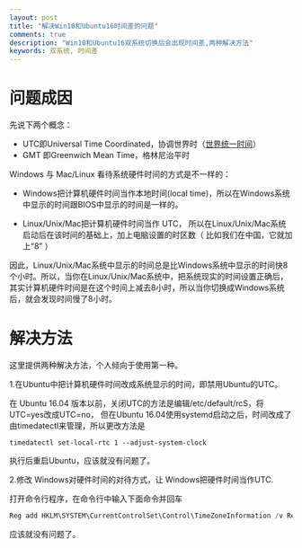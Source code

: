 ```yaml
---
layout: post
title: "解决Win10和Ubuntu16时间差的问题"
comments: true
description: "Win10和Ubuntu16双系统切换后会出现时间差,两种解决方法"
keywords: 双系统, 时间差
---
```


# 问题成因

先说下两个概念：

- UTC即Universal Time Coordinated，协调世界时（[世界统一时间](https://link.zhihu.com/?target=http%3A//baike.baidu.com/link%3Furl%3DHnX2f1XGSuotBE1y-885nj2eeiyHnFBdgWHP_f0hCNDSHO9kUbSSNDaYDJ9BQ4p5JUzMhZfbPKv76FkHnZ5CtPgACZ5uVpz3R48L_SDVcQr0Q7jI75gXTkKwerfz1sOY8VFrTL0ddG-NmmwxIfXFSK)）
- GMT 即Greenwich Mean Time，格林尼治平时

Windows 与 Mac/Linux 看待系统硬件时间的方式是不一样的：

- Windows把计算机硬件时间当作本地时间(local time)，所以在Windows系统中显示的时间跟BIOS中显示的时间是一样的。

- Linux/Unix/Mac把计算机硬件时间当作 UTC， 所以在Linux/Unix/Mac系统启动后在该时间的基础上，加上电脑设置的时区数（ 比如我们在中国，它就加上“8” ）

因此，Linux/Unix/Mac系统中显示的时间总是比Windows系统中显示的时间快8个小时。所以，当你在Linux/Unix/Mac系统中，把系统现实的时间设置正确后，其实计算机硬件时间是在这个时间上减去8小时，所以当你切换成Windows系统后，就会发现时间慢了8小时。



# 解决方法

这里提供两种解决方法，个人倾向于使用第一种。

1.在Ubuntu中把计算机硬件时间改成系统显示的时间，即禁用Ubuntu的UTC。

在 Ubuntu 16.04 版本以前，关闭UTC的方法是编辑/etc/default/rcS，将UTC=yes改成UTC=no， 但在Ubuntu 16.04使用systemd启动之后，时间改成了由timedatectl来管理，所以更改方法是

```shell
timedatectl set-local-rtc 1 --adjust-system-clock
```

执行后重启Ubuntu，应该就没有问题了。

2.修改 Windows对硬件时间的对待方式，让 Windows把硬件时间当作UTC.

打开命令行程序，在命令行中输入下面命令并回车

```powershell
Reg add HKLM\SYSTEM\CurrentControlSet\Control\TimeZoneInformation /v RealTimeIsUniversal /t REG_DWORD /d 1
```

应该就没有问题了。


